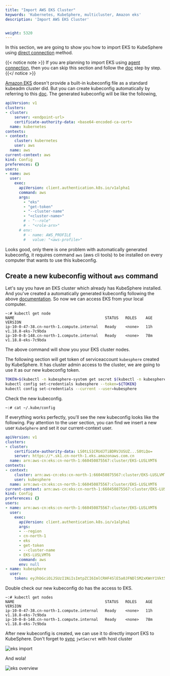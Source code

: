 ```yaml
---
title: "Import AWS EKS Cluster"
keywords: 'Kubernetes, KubeSphere, multicluster, Amazon eks'
description: 'Import AWS EKS Cluster'


weight: 5320
---
```


In this section, we are going to show you how to import EKS to KubeSphere using [direct connection](../../enable-multicluster/direct-connection) method. 

{{< notice note >}}
If you are planning to import EKS using [agent connection](../../enable-multicluster/agent-connection), then you can skip this section and follow the [doc](../../enable-multicluster/agent-connection) step by step. 
{{</ notice >}}

[Amazon EKS](https://docs.aws.amazon.com/eks/index.html) doesn't provide a built-in kubeconfig file as a standard kubeadm cluster did. But you can create kubeconfig automatically by referring to this [doc](https://docs.aws.amazon.com/eks/latest/userguide/create-kubeconfig.html). The generated kubeconfig will be like the following,

```yaml
apiVersion: v1
clusters:
- cluster:
    server: <endpoint-url>
    certificate-authority-data: <base64-encoded-ca-cert>
  name: kubernetes
contexts:
- context:
    cluster: kubernetes
    user: aws
  name: aws
current-context: aws
kind: Config
preferences: {}
users:
- name: aws
  user:
    exec:
      apiVersion: client.authentication.k8s.io/v1alpha1
      command: aws
      args:
        - "eks"
        - "get-token"
        - "--cluster-name"
        - "<cluster-name>"
        # - "--role"
        # - "<role-arn>"
      # env:
        # - name: AWS_PROFILE
        #   value: "<aws-profile>"
```

Looks good, only there is one problem with automatically generated kubeconfig, it requires command `aws` (aws cli tools) to be installed on every computer that wants to use this kubeconfig. 

## Create a new kubeconfig without `aws` command
Let's say you have an EKS cluster which already has KubeSphere installed. And you've created a automatically generated kubeconfig following the above [documentation](https://docs.aws.amazon.com/eks/latest/userguide/create-kubeconfig.html). So now we can access EKS from your local computer.

```shell
~:# kubectl get node
NAME                                        STATUS   ROLES    AGE   VERSION
ip-10-0-47-38.cn-north-1.compute.internal   Ready    <none>   11h   v1.18.8-eks-7c9bda
ip-10-0-8-148.cn-north-1.compute.internal   Ready    <none>   78m   v1.18.8-eks-7c9bda
```
The above command will show you your EKS cluster nodes. 

The following section will get token of serviceaccount `kubesphere` created by KubeSphere. It has cluster admin access to the cluster, we are going to use it as our new kubeconfig token.

```bash
TOKEN=$(kubectl -n kubesphere-system get secret $(kubectl -n kubesphere-system get sa kubesphere -o jsonpath='{.secrets[0].name}') -o jsonpath='{.data.token}' | base64 -d)
kubectl config set-credentials kubesphere --token=${TOKEN}
kubectl config set-credentials --current --user=kubesphere
```

Check the new kubeconfig.
```
~:# cat ~/.kube/config
```

If everything works perfectly, you'll see the new kubeconfig looks like the following. Pay attention to the user section, you can find we insert a new user `KubeSphere` and set it our current-context user.

```yaml
apiVersion: v1
clusters:
- cluster:
    certificate-authority-data: LS0tLS1CRUdJTiBDRVJUSUZ...S0tLQo=
    server: https://*.sk1.cn-north-1.eks.amazonaws.com.cn
  name: arn:aws-cn:eks:cn-north-1:660450875567:cluster/EKS-LUSLVMT6
contexts:
- context:
    cluster: arn:aws-cn:eks:cn-north-1:660450875567:cluster/EKS-LUSLVMT6
    user: kubesphere
  name: arn:aws-cn:eks:cn-north-1:660450875567:cluster/EKS-LUSLVMT6
current-context: arn:aws-cn:eks:cn-north-1:660450875567:cluster/EKS-LUSLVMT6
kind: Config
preferences: {}
users:
- name: arn:aws-cn:eks:cn-north-1:660450875567:cluster/EKS-LUSLVMT6
  user:
    exec:
      apiVersion: client.authentication.k8s.io/v1alpha1
      args:
      - --region
      - cn-north-1
      - eks
      - get-token
      - --cluster-name
      - EKS-LUSLVMT6
      command: aws
      env: null
- name: kubesphere
  user:
    token: eyJhbGciOiJSUzI1NiIsImtpZCI6ImlCRHF4SlE5a0JFNDlSM2xKWnY1Vkt5NTJrcDNqRS1Ta25IYkg1akhNRmsifQ.eyJpc3M................9KQtFULW544G-FBwURd6ArjgQ3Ay6NHYWZe3gWCHLmag9gF-hnzxequ7oN0LiJrA-al1qGeQv-8eiOFqX3RPCQgbybmix8qw5U6f-Rwvb47-xA
```

Double check our new kubeconfig do has the access to EKS.
```
~:# kubectl get nodes
NAME                                        STATUS   ROLES    AGE   VERSION
ip-10-0-47-38.cn-north-1.compute.internal   Ready    <none>   11h   v1.18.8-eks-7c9bda
ip-10-0-8-148.cn-north-1.compute.internal   Ready    <none>   78m   v1.18.8-eks-7c9bda
```

After new kubeconfig is created, we can use it to directly import EKS to KubeSphere. Don't forget to [sync](https://github.com/kubesphere/community/blob/master/sig-multicluster/how-to-setup-multicluster-on-kubesphere/README.md#MemberCluster) `jwtSecret` with host cluster

![eks import](/images/docs/eks-kubeconfig.png)

And wola!

![eks overview](/images/docs/eks-overview.png)
